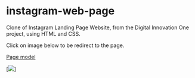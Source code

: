 # instagram-web-page

Clone of Instagram Landing Page Website, from the Digital Innovation One project, using HTML and CSS.

Click on image below to be redirect to the page.

[Page model](https://www.instagram.com/)

[![](https://ventura-v.github.io/instagram-landing-page-dio-html-css/)]
